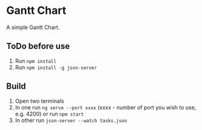 # Gantt Chart

A simple Gantt Chart.

## ToDo before use

1. Run `npm install`
2. Run `npm install -g json-server`

## Build

1. Open two terminals
2. In one run `ng serve --port xxxx` (xxxx - number of port you wish to use, e.g. 4200) or run `npm start`
3. In other run `json-server --watch tasks.json`
